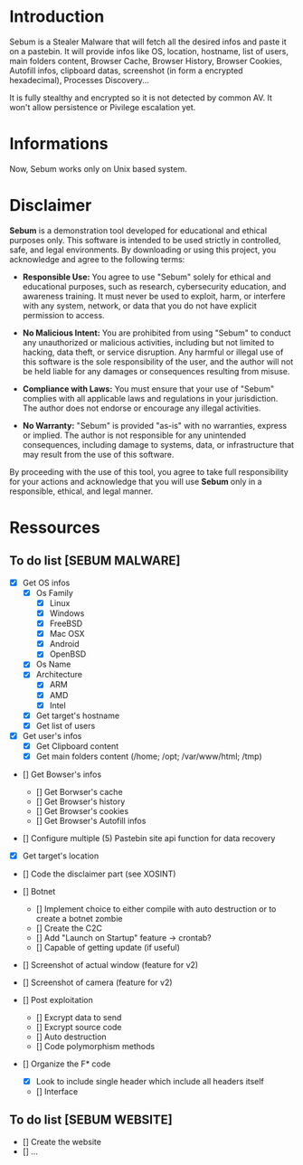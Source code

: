 # Introduction

Sebum is a Stealer Malware that will fetch all the desired infos and paste it on a pastebin.
It will provide infos like OS, location, hostname, list of users, main folders content, Browser Cache, Browser History, Browser Cookies, Autofill infos, clipboard datas, screenshot (in form a encrypted hexadecimal), Processes Discovery...

It is fully stealthy and encrypted so it is not detected by common AV. 
It won't allow persistence or Pivilege escalation yet.

# Informations

Now, Sebum works only on Unix based system.

# Disclaimer

**Sebum** is a demonstration tool developed for educational and ethical purposes only.
This software is intended to be used strictly in controlled, safe, and legal environments. By downloading or using this project, you acknowledge and agree to the following terms:

- **Responsible Use:** You agree to use "Sebum" solely for ethical and educational purposes, such as research, cybersecurity education, and awareness training. It must never be used to exploit, harm, or interfere with any system, network, or data that you do not have explicit permission to access.

- **No Malicious Intent:** You are prohibited from using "Sebum" to conduct any unauthorized or malicious activities, including but not limited to hacking, data theft, or service disruption. Any harmful or illegal use of this software is the sole responsibility of the user, and the author will not be held liable for any damages or consequences resulting from misuse.

- **Compliance with Laws:** You must ensure that your use of "Sebum" complies with all applicable laws and regulations in your jurisdiction. The author does not endorse or encourage any illegal activities.

- **No Warranty:** "Sebum" is provided "as-is" with no warranties, express or implied. The author is not responsible for any unintended consequences, including damage to systems, data, or infrastructure that may result from the use of this software.

By proceeding with the use of this tool, you agree to take full responsibility for your actions and acknowledge that you will use **Sebum** only in a responsible, ethical, and legal manner.

# Ressources
## To do list [SEBUM MALWARE]
- [X] Get OS infos
    - [X] Os Family
        - [X] Linux
        - [X] Windows
        - [X] FreeBSD
        - [X] Mac OSX
        - [X] Android
        - [X] OpenBSD
    - [X] Os Name
    - [X] Architecture
        - [X] ARM
        - [X] AMD
        - [X] Intel
    - [X] Get target's hostname
    - [X] Get list of users

- [X] Get user's infos
    - [X] Get Clipboard content
    - [X] Get main folders content (/home; /opt; /var/www/html; /tmp)

- [] Get Bowser's infos
    - [] Get Borwser's cache
    - [] Get Browser's history
    - [] Get Browser's cookies
    - [] Get Browser's Autofill infos

- [] Configure multiple (5) Pastebin site api function for data recovery
- [X] Get target's location
- [] Code the disclaimer part (see XOSINT)

- [] Botnet
    - [] Implement choice to either compile with auto destruction or to create a botnet zombie
    - [] Create the C2C
    - [] Add "Launch on Startup" feature -> crontab?
    - [] Capable of getting update (if useful)
    
- [] Screenshot of actual window (feature for v2)
- [] Screenshot of camera (feature for v2)

- [] Post exploitation
    - [] Excrypt data to send
    - [] Excrypt source code
    - [] Auto destruction
    - [] Code polymorphism methods

- [] Organize the F* code
    - [X] Look to include single header which include all headers itself
    - [] Interface

## To do list [SEBUM WEBSITE]
- [] Create the website
- [] ...
